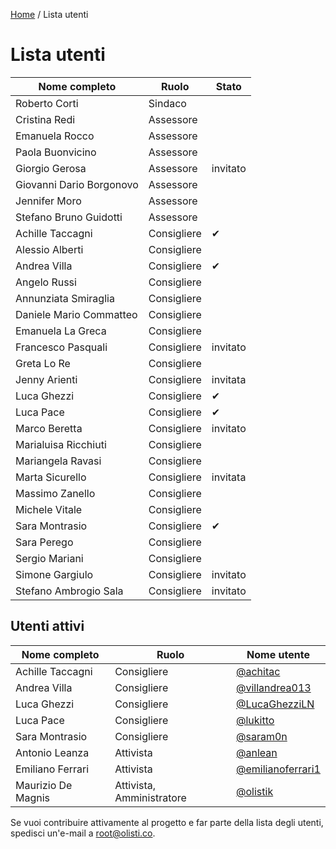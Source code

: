 [Home](README.md) / Lista utenti

# Lista utenti

| Nome completo | Ruolo | Stato |
| ------------- | ----- | ----- |
| Roberto Corti | Sindaco | |
| Cristina Redi | Assessore | |
| Emanuela Rocco | Assessore | |
| Paola Buonvicino | Assessore | |
| Giorgio Gerosa | Assessore | invitato |
| Giovanni Dario Borgonovo | Assessore | |
| Jennifer Moro | Assessore | |
| Stefano Bruno Guidotti | Assessore | |
| Achille Taccagni | Consigliere | ✔︎ |
| Alessio Alberti | Consigliere | |
| Andrea Villa | Consigliere | ✔︎ |
| Angelo Russi | Consigliere | |
| Annunziata Smiraglia | Consigliere | |
| Daniele Mario Commatteo | Consigliere | |
| Emanuela La Greca | Consigliere | |
| Francesco Pasquali | Consigliere | invitato |
| Greta Lo Re | Consigliere | |
| Jenny Arienti | Consigliere | invitata |
| Luca Ghezzi | Consigliere | ✔︎ |
| Luca Pace | Consigliere | ✔︎ |
| Marco Beretta | Consigliere | invitato |
| Marialuisa Ricchiuti | Consigliere | |
| Mariangela Ravasi | Consigliere | |
| Marta Sicurello | Consigliere | invitata |
| Massimo Zanello | Consigliere | |
| Michele Vitale | Consigliere | |
| Sara Montrasio | Consigliere | ✔︎ |
| Sara Perego | Consigliere | |
| Sergio Mariani | Consigliere | |
| Simone Gargiulo | Consigliere | invitato |
| Stefano Ambrogio Sala | Consigliere | invitato |

## Utenti attivi

| Nome completo | Ruolo | Nome utente |
| ------------- | ----- | ----------- |
| Achille Taccagni | Consigliere | [@achitac](https://github.com/achitac) |
| Andrea Villa | Consigliere | [@villandrea013](https://github.com/villandrea013) |
| Luca Ghezzi | Consigliere | [@LucaGhezziLN](https://github.com/LucaGhezziLN) |
| Luca Pace | Consigliere | [@lukitto](https://github.com/lukitto) |
| Sara Montrasio | Consigliere | [@saram0n](https://github.com/saram0n) |
| Antonio Leanza | Attivista | [@anlean](https://github.com/anlean) |
| Emiliano Ferrari | Attivista | [@emilianoferrari1](https://github.com/emilianoferrari1) |
| Maurizio De Magnis | Attivista, Amministratore | [@olistik](https://github.com/olistik) |

Se vuoi contribuire attivamente al progetto e far parte della lista degli utenti, spedisci un'e-mail a [root@olisti.co](mailto:root@olisti.co).
